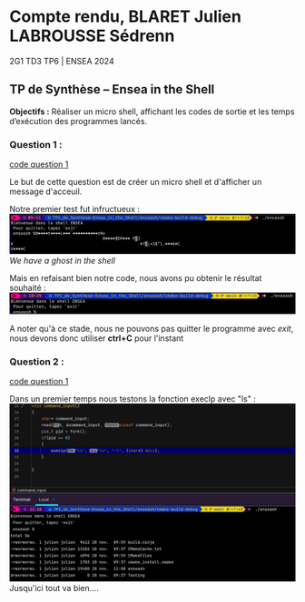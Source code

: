 # Compte rendu, BLARET Julien LABROUSSE Sédrenn
2G1 TD3 TP6 | ENSEA 2024

## TP de Synthèse – Ensea in the Shell

**Objectifs :** Réaliser un micro shell, affichant les codes de sortie et les temps d’exécution
des programmes lancés.


### Question 1 : 
[code question 1](../enseash/question1.c)

Le but de cette question est de créer un micro shell et d'afficher un message d'acceuil. 

Notre premier test fut infructueux : 
![imageghost](photos/Q1_ghost.jpeg)
_We have a ghost in the shell_

Mais en refaisant bien notre code, nous avons pu obtenir le résultat souhaité : 
![imageq1final](photos/q1final.png)

A noter qu'à ce stade, nous ne pouvons pas quitter le programme avec *exit*, nous devons donc utiliser **ctrl+C** pour l'instant


### Question 2 : 
[code question 1](../enseash/question2.c)

Dans un premier temps nous testons la fonction execlp avec "ls" :
![image test fonction](photos/q2_test_avec_execlp_marche.png)
Jusqu'ici tout va bien....




